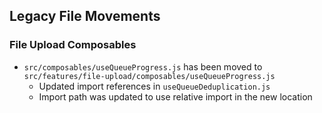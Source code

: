 ## Legacy File Movements

### File Upload Composables
- `src/composables/useQueueProgress.js` has been moved to `src/features/file-upload/composables/useQueueProgress.js`
  - Updated import references in `useQueueDeduplication.js`
  - Import path was updated to use relative import in the new location

